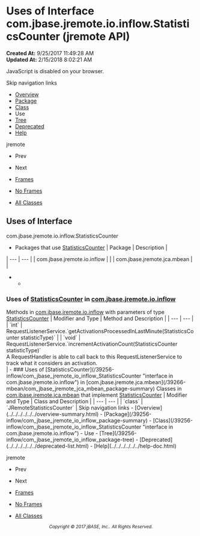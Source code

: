 # Uses of Interface com.jbase.jremote.io.inflow.StatisticsCounter (jremote   API)

**Created At:** 9/25/2017 11:49:28 AM  
**Updated At:** 2/15/2018 8:02:21 AM  

<script type="text/javascript"><!--
    try {
        if (location.href.indexOf('is-external=true') == -1) {
            parent.document.title="Uses of Interface com.jbase.jremote.io.inflow.StatisticsCounter (jremote   API)";
        }
    }
    catch(err) {
    }
//--></script><noscript><div>JavaScript is disabled on your browser.</div></noscript><!-- ========= START OF TOP NAVBAR ======= -->
<!--   -->
Skip navigation links
<!--   -->
- [Overview](../../../../../../overview-summary.html)
- [Package](/39256-inflow/com_jbase_jremote_io_inflow_package-summary)
- [Class](/39256-inflow/com_jbase_jremote_io_inflow_StatisticsCounter "interface in com.jbase.jremote.io.inflow")
- Use
- [Tree](/39256-inflow/com_jbase_jremote_io_inflow_package-tree)
- [Deprecated](../../../../../../deprecated-list.html)
- [Help](../../../../../../help-doc.html)


jremote <br>

- Prev
- Next


- [Frames](../../../../../../index.html?com/jbase/jremote/io/inflow/class-use//39257-class-use/com_jbase_jremote_io_inflow_class-use_StatisticsCounter)
- [No Frames](/39257-class-use/com_jbase_jremote_io_inflow_class-use_StatisticsCounter)


- [All Classes](../../../../../../allclasses-noframe.html)


<script type="text/javascript"><!--
  allClassesLink = document.getElementById("allclasses_navbar_top");
  if(window==top) {
    allClassesLink.style.display = "block";
  }
  else {
    allClassesLink.style.display = "none";
  }
  //--></script>
<!--   -->
<!-- ========= END OF TOP NAVBAR ========= -->
## Uses of Interface
com.jbase.jremote.io.inflow.StatisticsCounter

- <caption><span>Packages that use <a href="/39256-inflow/com_jbase_jremote_io_inflow_StatisticsCounter" title="interface in com.jbase.jremote.io.inflow">StatisticsCounter</a></span><span class="tabEnd"> </span></caption>| Package | Description |
| --- | --- |
| com.jbase.jremote.io.inflow |   |
| com.jbase.jremote.jca.mbean |   |
- - <!--   -->
### Uses of [StatisticsCounter](/39256-inflow/com_jbase_jremote_io_inflow_StatisticsCounter "interface in com.jbase.jremote.io.inflow") in [com.jbase.jremote.io.inflow](/39256-inflow/com_jbase_jremote_io_inflow_package-summary)


<caption><span>Methods in <a href="/39256-inflow/com_jbase_jremote_io_inflow_package-summary">com.jbase.jremote.io.inflow</a> with parameters of type <a href="/39256-inflow/com_jbase_jremote_io_inflow_StatisticsCounter" title="interface in com.jbase.jremote.io.inflow">StatisticsCounter</a></span><span class="tabEnd"> </span></caption>| Modifier and Type | Method and Description |
| --- | --- |
| `int` | RequestListenerService.`getActivationsProcessedInLastMinute(StatisticsCounter statisticType)`  |
| `void` | RequestListenerService.`incrementActivationCount(StatisticsCounter statisticType)`<br>A RequestHandler is able to call back to this RequestListenerService to<br> track what it considers an activation.<br> |
    - <!--   -->
### Uses of [StatisticsCounter](/39256-inflow/com_jbase_jremote_io_inflow_StatisticsCounter "interface in com.jbase.jremote.io.inflow") in [com.jbase.jremote.jca.mbean](/39266-mbean/com_jbase_jremote_jca_mbean_package-summary)


<caption><span>Classes in <a href="/39266-mbean/com_jbase_jremote_jca_mbean_package-summary">com.jbase.jremote.jca.mbean</a> that implement <a href="/39256-inflow/com_jbase_jremote_io_inflow_StatisticsCounter" title="interface in com.jbase.jremote.io.inflow">StatisticsCounter</a></span><span class="tabEnd"> </span></caption>| Modifier and Type | Class and Description |
| --- | --- |
| `class` | `JRemoteStatisticsCounter`  |
<!-- ======= START OF BOTTOM NAVBAR ====== -->
<!--   -->
Skip navigation links
<!--   -->
- [Overview](../../../../../../overview-summary.html)
- [Package](/39256-inflow/com_jbase_jremote_io_inflow_package-summary)
- [Class](/39256-inflow/com_jbase_jremote_io_inflow_StatisticsCounter "interface in com.jbase.jremote.io.inflow")
- Use
- [Tree](/39256-inflow/com_jbase_jremote_io_inflow_package-tree)
- [Deprecated](../../../../../../deprecated-list.html)
- [Help](../../../../../../help-doc.html)


jremote <br>

- Prev
- Next


- [Frames](../../../../../../index.html?com/jbase/jremote/io/inflow/class-use//39257-class-use/com_jbase_jremote_io_inflow_class-use_StatisticsCounter)
- [No Frames](/39257-class-use/com_jbase_jremote_io_inflow_class-use_StatisticsCounter)


- [All Classes](../../../../../../allclasses-noframe.html)


<script type="text/javascript"><!--
  allClassesLink = document.getElementById("allclasses_navbar_bottom");
  if(window==top) {
    allClassesLink.style.display = "block";
  }
  else {
    allClassesLink.style.display = "none";
  }
  //--></script>
<!--   -->
<!-- ======== END OF BOTTOM NAVBAR ======= -->
<small>			<center>			<i>Copyright © 2017 jBASE, Inc.. All Rights Reserved.</i>		</center></small>
